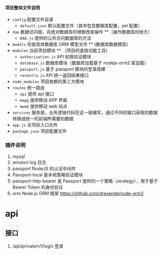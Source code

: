 #### 项目整体文件说明

- `config` 配置文件目录
  - `default.json` 默认配置文件（其中包含数据库配置，jwt 配置）
- `dao` 数据访问层，存放对数据库的增删改查操作 \*\*（操作数据库的地方）
  - `DAO.js` 提供的公共访问数据库的方法
- `models` 存放具体数据库 ORM 模型文件 \*\* (数据库数据模型)
- `modules` 当前项目模块 \*\* （项目的底层功能工具）
  - `authorization.js` API 权限验证模块
  - `database.js` 数据库模块（数据库加载基于 nodejs-orm2 库加载）
  - `passport.js` 基于 passport 模块的登录搭建
  - `resextra.js` API 统一返回结果接口
- `node_modules` 项目依赖的第三方模块
- `routes` 统一路由
  - `api` 提供 api 接口
  - `mapp` 提供移动 APP 界面
  - `mweb` 提供移动 web 站点
- `services` 服务层，业务逻辑代码在这一层编写，通过不同的接口获取的数据转换成统一的前端所需要的数据
- `app.js` 主项目入口文件
- `package.json` 项目配置文件

### 插件说明

1. mysql
1. winston log 日志
1. passport NodeJS 的认证中间件
1. Passport-local 是本地策略验证模块
1. passport-http-bearer 是 Passport 提供的一个策略（strategy），用于基于 Bearer Token 的身份验证
1. orm
   Node.js ORM 框架
   https://github.com/dresende/node-orm2

# api

## 接口

1. /api/private/v1/login 登录

